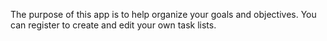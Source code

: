 The purpose of this app is to help organize your goals and objectives. You can register to create and edit your own task lists.